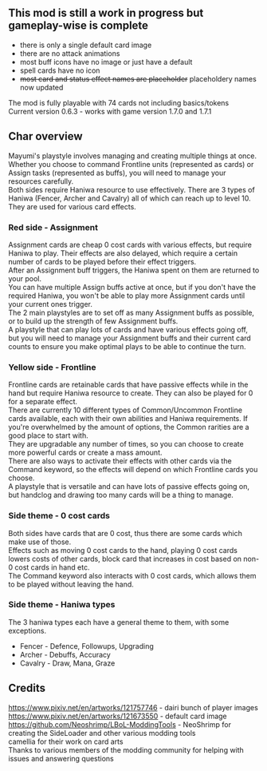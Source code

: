 ## This mod is still a work in progress but gameplay-wise is complete
 - there is only a single default card image
 - there are no attack animations
 - most buff icons have no image or just have a default
 - spell cards have no icon
 - ~~most card and status effect names are placeholder~~ placeholdery names now updated

The mod is fully playable with 74 cards not including basics/tokens  
Current version 0.6.3 - works with game version 1.7.0 and 1.7.1  

## Char overview
Mayumi's playstyle involves managing and creating multiple things at once. Whether you choose to command Frontline units (represented as cards) or Assign tasks (represented as buffs), you will need to manage your resources carefully.  
Both sides require Haniwa resource to use effectively. There are 3 types of Haniwa (Fencer, Archer and Cavalry) all of which can reach up to level 10. They are used for various card effects.  

### Red side - Assignment
Assignment cards are cheap 0 cost cards with various effects, but require Haniwa to play. Their effects are also delayed, which require a certain number of cards to be played before their effect triggers.  
After an Assignment buff triggers, the Haniwa spent on them are returned to your pool.  
You can have multiple Assign buffs active at once, but if you don't have the required Haniwa, you won't be able to play more Assignment cards until your current ones trigger.  
The 2 main playstyles are to set off as many Assignment buffs as possible, or to build up the strength of few Assignment buffs.  
A playstyle that can play lots of cards and have various effects going off, but you will need to manage your Assignment buffs and their current card counts to ensure you make optimal plays to be able to continue the turn.  

### Yellow side - Frontline
Frontline cards are retainable cards that have passive effects while in the hand but require Haniwa resource to create. They can also be played for 0 for a separate effect.  
There are currently 10 different types of Common/Uncommon Frontline cards available, each with their own abilities and Haniwa requirements. If you're overwhelmed by the amount of options, the Common rarities are a good place to start with.  
They are upgradable any number of times, so you can choose to create more powerful cards or create a mass amount.  
There are also ways to activate their effects with other cards via the Command keyword, so the effects will depend on which Frontline cards you choose.  
A playstyle that is versatile and can have lots of passive effects going on, but handclog and drawing too many cards will be a thing to manage.  

### Side theme - 0 cost cards
Both sides have cards that are 0 cost, thus there are some cards which make use of those.  
Effects such as moving 0 cost cards to the hand, playing 0 cost cards lowers costs of other cards, block card that increases in cost based on non-0 cost cards in hand etc.  
The Command keyword also interacts with 0 cost cards, which allows them to be played without leaving the hand.  

### Side theme - Haniwa types
The 3 haniwa types each have a general theme to them, with some exceptions.  

 - Fencer - Defence, Followups, Upgrading
 - Archer - Debuffs, Accuracy
 - Cavalry - Draw, Mana, Graze

## Credits
https://www.pixiv.net/en/artworks/121757746 - dairi bunch of player images  
https://www.pixiv.net/en/artworks/121673550 - default card image  
https://github.com/Neoshrimp/LBoL-ModdingTools - NeoShrimp for creating the SideLoader and other various modding tools  
camellia for their work on card arts  
Thanks to various members of the modding community for helping with issues and answering questions